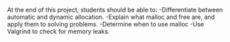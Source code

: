 At the end of this project, students should be able to:
-Differentiate between automatic and dynamic allocation.
-Explain what malloc and free are, and apply them to solving problems.
-Determine when to use malloc
-Use Valgrind to check for memory leaks.